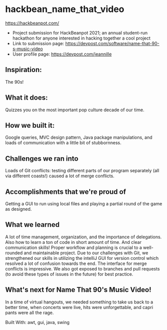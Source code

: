 # hackbean_name_that_video
https://hackbeanpot.com/

- Project submission for HackBeanpot 2021; an annual student-run hackathon for anyone interested in hacking together a cool project
- Link to submission page: https://devpost.com/software/name-that-90-s-music-video 
- User profile page: https://devpost.com/jeannille

## Inspiration:
The 90s!

## What it does:
Quizzes you on the most important pop culture decade of our time.

## How we built it:
Google queries, MVC design pattern, Java package manipulations, and loads of communication with a little bit of stubbornness.

## Challenges we ran into
Loads of Git conflicts: testing different parts of our program separately (all via different coasts!) caused a lot of merge conflicts.

## Accomplishments that we're proud of
Getting a GUI to run using local files and playing a partial round of the game as designed.

## What we learned
A lot of time management, organization, and the importance of delegations. Also how to learn a ton of code in short amount of time. And clear communication skills! Proper workflow and planning is crucial to a well-rounded and maintainable project.
Due to our challenges with Git, we strengthened our skills in utilizing the intelliJ GUI for version control which resolved a lot of confusion towards the end. The interface for merge conflicts is impressive. We also got exposed to branches and pull requests (to avoid these types of issues in the future) for best practice.

## What's next for Name That 90's Music Video!
In a time of virtual hangouts, we needed something to take us back to a better time, when concerts were live, hits were unforgettable, and capri pants were all the rage.

Built With: awt, gui, java, swing
